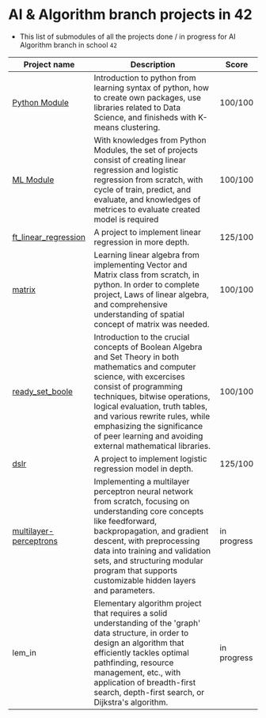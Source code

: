 # AI & Algorithm branch projects in 42

- This list of submodules of all the projects done / in progress for AI Algorithm branch in school `42`

|Project name|Description|Score|
|------|---|---|
|[Python Module](https://github.com/sungyongcho/dslr/tree/b21a90f6845334f020a7240f2e29e1211522f56e)|Introduction to python from learning syntax of python, how to create own packages, use libraries related to Data Science, and finisheds with K-means clustering.|100/100|
|[ML Module](https://github.com/sungyongcho/ml_module)|With knowledges from Python Modules, the set of projects consist of creating linear regression and logistic regression from scratch, with cycle of train, predict, and evaluate, and knowledges of metrices to evaluate created model is required|100/100|
|[ft_linear_regression](https://github.com/sungyongcho/ft_linear_regression)|A project to implement linear regression in more depth.|125/100|
|[matrix](https://github.com/sungyongcho/matrix)|Learning linear algebra from implementing Vector and Matrix class from scratch, in python. In order to complete project, Laws of linear algebra, and comprehensive understanding of spatial concept of matrix was needed. |100/100|
|[ready_set_boole](https://github.com/sungyongcho/ready_set_boole)|Introduction to the crucial concepts of Boolean Algebra and Set Theory in both mathematics and computer science, with excercises consist of programming techniques, bitwise operations, logical evaluation, truth tables, and various rewrite rules, while emphasizing the significance of peer learning and avoiding external mathematical libraries.|100/100|
|[dslr](https://github.com/sungyongcho/dslr)|A project to implement logistic regression model in depth. |125/100|
|[multilayer-perceptrons](https://github.com/sungyongcho/multilayer-perceptrons)|Implementing a multilayer perceptron neural network from scratch, focusing on understanding core concepts like feedforward, backpropagation, and gradient descent, with preprocessing data into training and validation sets, and structuring modular program that supports customizable hidden layers and parameters.|in progress|
|lem_in|Elementary algorithm project that requires a solid understanding of the 'graph' data structure, in order to design an algorithm that efficiently tackles optimal pathfinding, resource management, etc., with application of breadth-first search, depth-first search, or Dijkstra's algorithm.|in progress|
